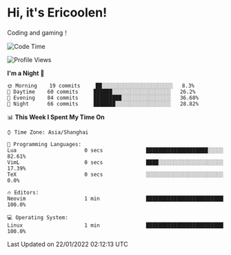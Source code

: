 # Hi, it's Ericoolen!
Coding and gaming！

<!--START_SECTION:waka-->
![Code Time](http://img.shields.io/badge/Code%20Time-150%20hrs%2054%20mins-blue)

![Profile Views](http://img.shields.io/badge/Profile%20Views-0-blue)

**I'm a Night 🦉** 

```text
🌞 Morning    19 commits     ██░░░░░░░░░░░░░░░░░░░░░░░   8.3% 
🌆 Daytime    60 commits     ██████░░░░░░░░░░░░░░░░░░░   26.2% 
🌃 Evening    84 commits     █████████░░░░░░░░░░░░░░░░   36.68% 
🌙 Night      66 commits     ███████░░░░░░░░░░░░░░░░░░   28.82%

```


📊 **This Week I Spent My Time On** 

```text
⌚︎ Time Zone: Asia/Shanghai

💬 Programming Languages: 
Lua                      0 secs              ████████████████████░░░░░   82.61% 
VimL                     0 secs              ████░░░░░░░░░░░░░░░░░░░░░   17.39% 
TeX                      0 secs              ░░░░░░░░░░░░░░░░░░░░░░░░░   0.0%

🔥 Editors: 
Neovim                   1 min               █████████████████████████   100.0%

💻 Operating System: 
Linux                    1 min               █████████████████████████   100.0%

```


 Last Updated on 22/01/2022 02:12:13 UTC
<!--END_SECTION:waka-->

